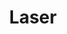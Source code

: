 ---
title: Laser
eleventyNavigation:
  title: Laser
  key: de_fab_laser
  parent: de_fab
  order: 2
layout: "../en/fab/02_laser.md"
locale: de
---